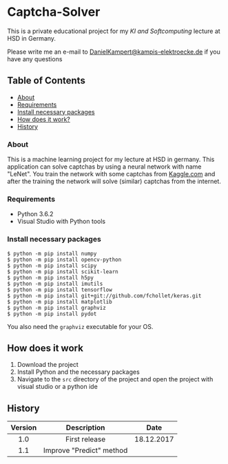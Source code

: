 # Captcha-Solver

This is a private educational project for my *KI and Softcomputing* lecture at HSD in Germany.

Please write me an e-mail to DanielKampert@kampis-elektroecke.de if you have any questions

## Table of Contents
 - [About](#about)
 - [Requirements](#requirements)
 - [Install necessary packages](#install-necessary-packages)
 - [How does it work?](#how-does-it-work)
 - [History](#history)
 
### About
This is a machine learning project for my lecture at HSD in germany. This application can solve captchas by using a neural network with name "LeNet".
You train the network with some captchas from [Kaggle.com](https://www.kaggle.com/codingnirvana/captcha-images/data) and after the training the network will solve (similar) captchas from the internet.

### Requirements
- Python 3.6.2
- Visual Studio with Python tools

### Install necessary packages ##

```
$ python -m pip install numpy
$ python -m pip install opencv-python
$ python -m pip install scipy
$ python -m pip install scikit-learn
$ python -m pip install h5py
$ python -m pip install imutils
$ python -m pip install tensorflow
$ python -m pip install git+git://github.com/fchollet/keras.git
$ python -m pip install matplotlib
$ python -m pip install graphviz
$ python -m pip install pydot
```

You also need the `graphviz` executable for your OS.

## How does it work ##

1. Download the project
2. Install Python and the necessary packages
3. Navigate to the `src` directory of the project and open the project with visual studio or a python ide

## History

| Version   | Description                | Date       |
|:---------:|:--------------------------:|:----------:|
| 1.0       | First release              | 18.12.2017 | 
| 1.1       | Improve "Predict" method   |            | 
